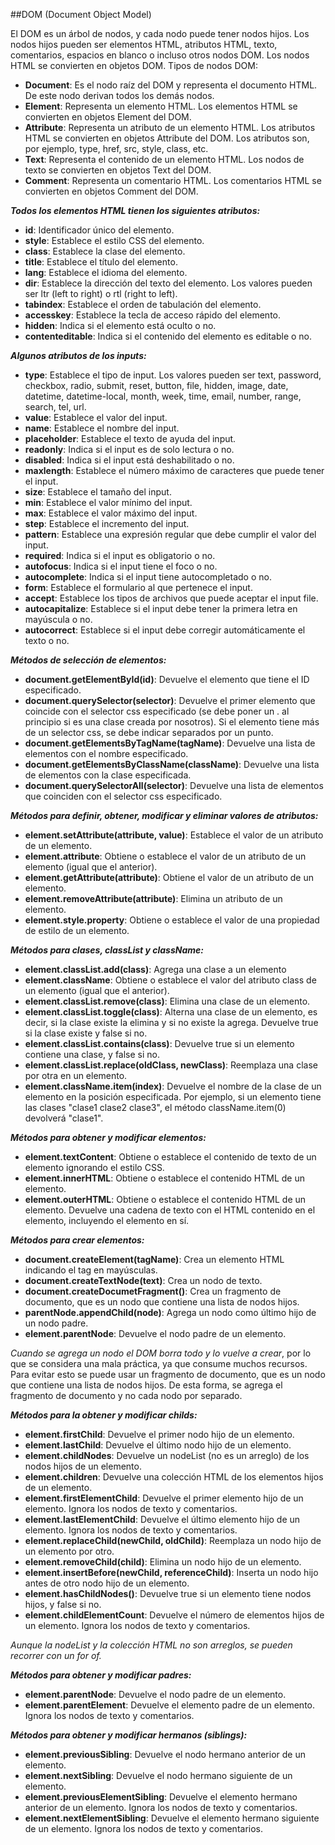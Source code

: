 <!-- Codigo copiado de Agus https://github.com/FloatBatti/ClasesLab4/blob/8ed1756e5d87298620cd568db6983dceffecee57/Clase%203/DOM.md-->

##DOM (Document Object Model)

El DOM es un árbol de nodos, y cada nodo puede tener nodos hijos. Los nodos hijos pueden ser elementos HTML, atributos HTML, texto, comentarios, espacios en blanco o incluso otros nodos DOM. Los nodos HTML se convierten en objetos DOM. Tipos de nodos DOM:

- **Document**: Es el nodo raíz del DOM y representa el documento HTML. De este nodo derivan todos los demás nodos.
- **Element**: Representa un elemento HTML. Los elementos HTML se convierten en objetos Element del DOM.
- **Attribute**: Representa un atributo de un elemento HTML. Los atributos HTML se convierten en objetos Attribute del DOM. Los atributos son, por ejemplo, type, href, src, style, class, etc.
- **Text**: Representa el contenido de un elemento HTML. Los nodos de texto se convierten en objetos Text del DOM.
- **Comment**: Representa un comentario HTML. Los comentarios HTML se convierten en objetos Comment del DOM.

***Todos los elementos HTML tienen los siguientes atributos:***

- **id**: Identificador único del elemento.
- **style**: Establece el estilo CSS del elemento.
- **class**: Establece la clase del elemento.
- **title**: Establece el título del elemento.
- **lang**: Establece el idioma del elemento.
- **dir**: Establece la dirección del texto del elemento. Los valores pueden ser ltr (left to right) o rtl (right to left).
- **tabindex**: Establece el orden de tabulación del elemento.
- **accesskey**: Establece la tecla de acceso rápido del elemento.
- **hidden**: Indica si el elemento está oculto o no.
- **contenteditable**: Indica si el contenido del elemento es editable o no.

***Algunos atributos de los inputs:***

- **type**: Establece el tipo de input. Los valores pueden ser text, password, checkbox, radio, submit, reset, button, file, hidden, image, date, datetime, datetime-local, month, week, time, email, number, range, search, tel, url.
- **value**: Establece el valor del input.
- **name**: Establece el nombre del input.
- **placeholder**: Establece el texto de ayuda del input.
- **readonly**: Indica si el input es de solo lectura o no.
- **disabled**: Indica si el input está deshabilitado o no.
- **maxlength**: Establece el número máximo de caracteres que puede tener el input.
- **size**: Establece el tamaño del input.
- **min**: Establece el valor mínimo del input.
- **max**: Establece el valor máximo del input.
- **step**: Establece el incremento del input.
- **pattern**: Establece una expresión regular que debe cumplir el valor del input.
- **required**: Indica si el input es obligatorio o no.
- **autofocus**: Indica si el input tiene el foco o no.
- **autocomplete**: Indica si el input tiene autocompletado o no.
- **form**: Establece el formulario al que pertenece el input.
- **accept**: Establece los tipos de archivos que puede aceptar el input file.
- **autocapitalize**: Establece si el input debe tener la primera letra en mayúscula o no.
- **autocorrect**: Establece si el input debe corregir automáticamente el texto o no.


***Métodos de selección de elementos:***

- **document.getElementById(id)**: Devuelve el elemento que tiene el ID especificado.
- **document.querySelector(selector)**: Devuelve el primer elemento que coincide con el selector css especificado (se debe poner un . al principio si es una clase creada por nosotros). Si el elemento tiene más de un selector css, se debe indicar separados por un punto.
- **document.getElementsByTagName(tagName)**: Devuelve una lista de elementos con el nombre especificado.
- **document.getElementsByClassName(className)**: Devuelve una lista de elementos con la clase especificada.
- **document.querySelectorAll(selector)**: Devuelve una lista de elementos que coinciden con el selector css especificado.

***Métodos para definir, obtener, modificar y eliminar valores de atributos:***

- **element.setAttribute(attribute, value)**: Establece el valor de un atributo de un elemento.
- **element.attribute**: Obtiene o establece el valor de un atributo de un elemento (igual que el anterior).
- **element.getAttribute(attribute)**: Obtiene el valor de un atributo de un elemento.
- **element.removeAttribute(attribute)**: Elimina un atributo de un elemento.
- **element.style.property**: Obtiene o establece el valor de una propiedad de estilo de un elemento.


***Métodos para clases, classList y className:***

- **element.classList.add(class)**: Agrega una clase a un elemento
- **element.className**: Obtiene o establece el valor del atributo class de un elemento (igual que el anterior).
- **element.classList.remove(class)**: Elimina una clase de un elemento.
- **element.classList.toggle(class)**: Alterna una clase de un elemento, es decir, si la clase existe la elimina y si no existe la agrega. Devuelve true si la clase existe y false si no.
- **element.classList.contains(class)**: Devuelve true si un elemento contiene una clase, y false si no.
- **element.classList.replace(oldClass, newClass)**: Reemplaza una clase por otra en un elemento.
- **element.className.item(index)**: Devuelve el nombre de la clase de un elemento en la posición especificada. Por ejemplo, si un elemento tiene las clases "clase1 clase2 clase3", el método className.item(0) devolverá "clase1".


***Métodos para obtener y modificar elementos:***

- **element.textContent**: Obtiene o establece el contenido de texto de un elemento ignorando el estilo CSS.
- **element.innerHTML**: Obtiene o establece el contenido HTML de un elemento.
- **element.outerHTML**: Obtiene o establece el contenido HTML de un elemento. Devuelve una cadena de texto con el HTML contenido en el elemento, incluyendo el elemento en sí.

***Métodos para crear elementos:***

- **document.createElement(tagName)**: Crea un elemento HTML indicando el tag en mayúsculas.
- **document.createTextNode(text)**: Crea un nodo de texto.
- **document.createDocumetFragment()**: Crea un fragmento de documento, que es un nodo que contiene una lista de nodos hijos.
- **parentNode.appendChild(node)**: Agrega un nodo como último hijo de un nodo padre.
- **element.parentNode**: Devuelve el nodo padre de un elemento.

*Cuando se agrega un nodo el DOM borra todo y lo vuelve a crear*, por lo que se considera una mala práctica, ya que consume muchos recursos. Para evitar esto se puede usar un fragmento de documento, que es un nodo que contiene una lista de nodos hijos. De esta forma, se agrega el fragmento de documento y no cada nodo por separado.

***Métodos para la obtener y modificar childs:***

- **element.firstChild**: Devuelve el primer nodo hijo de un elemento.
- **element.lastChild**: Devuelve el último nodo hijo de un elemento.
- **element.childNodes**: Devuelve un nodeList (no es un arreglo) de los nodos hijos de un elemento.
- **element.children**: Devuelve una colección HTML de los elementos hijos de un elemento.
- **element.firstElementChild**: Devuelve el primer elemento hijo de un elemento. Ignora los nodos de texto y comentarios.
- **element.lastElementChild**: Devuelve el último elemento hijo de un elemento. Ignora los nodos de texto y comentarios.
- **element.replaceChild(newChild, oldChild)**: Reemplaza un nodo hijo de un elemento por otro.
- **element.removeChild(child)**: Elimina un nodo hijo de un elemento.
- **element.insertBefore(newChild, referenceChild)**: Inserta un nodo hijo antes de otro nodo hijo de un elemento.
- **element.hasChildNodes()**: Devuelve true si un elemento tiene nodos hijos, y false si no.
- **element.childElementCount**: Devuelve el número de elementos hijos de un elemento. Ignora los nodos de texto y comentarios.

*Aunque la nodeList y la colección HTML no son arreglos, se pueden recorrer con un for of.*

***Métodos para obtener y modificar padres:***

- **element.parentNode**: Devuelve el nodo padre de un elemento.
- **element.parentElement**: Devuelve el elemento padre de un elemento. Ignora los nodos de texto y comentarios.

***Métodos para obtener y modificar hermanos (siblings):***

- **element.previousSibling**: Devuelve el nodo hermano anterior de un elemento.
- **element.nextSibling**: Devuelve el nodo hermano siguiente de un elemento.
- **element.previousElementSibling**: Devuelve el elemento hermano anterior de un elemento. Ignora los nodos de texto y comentarios.
- **element.nextElementSibling**: Devuelve el elemento hermano siguiente de un elemento. Ignora los nodos de texto y comentarios.